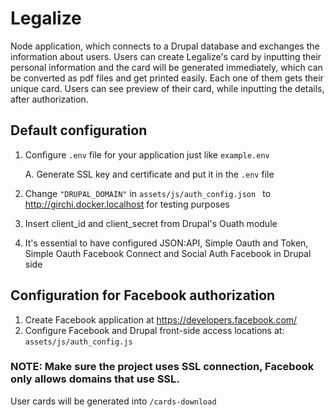 # Legalize
Node application, which connects to a Drupal database and exchanges the information about users.
Users can create Legalize's card by inputting their personal information and the card will be generated immediately, which can be converted as pdf files and get printed easily. 
Each one of them gets their unique card.
Users can see preview of their card, while inputting the details, after authorization.



## Default configuration
1. Configure `.env` file for your application just like `example.env`

     A. Generate SSL key and certificate and put it in the `.env` file
2. Change `"DRUPAL_DOMAIN"` in `assets/js/auth_config.json ` to http://girchi.docker.localhost for testing purposes
3. Insert client_id and client_secret from Drupal's Ouath module
4. It's essential to have configured JSON:API, Simple Oauth and Token, Simple Oauth Facebook Connect and Social Auth Facebook in Drupal side


## Configuration for Facebook authorization
1. Create Facebook application at https://developers.facebook.com/
2. Configure Facebook and Drupal front-side access locations at: `assets/js/auth_config.js`

### NOTE: Make sure the project uses SSL connection, Facebook only allows domains that use SSL.

User cards will be generated into `/cards-download`

